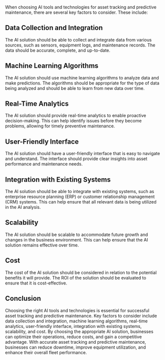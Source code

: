 
When choosing AI tools and technologies for asset tracking and predictive maintenance, there are several key factors to consider. These include:

Data Collection and Integration
-------------------------------

The AI solution should be able to collect and integrate data from various sources, such as sensors, equipment logs, and maintenance records. The data should be accurate, complete, and up-to-date.

Machine Learning Algorithms
---------------------------

The AI solution should use machine learning algorithms to analyze data and make predictions. The algorithms should be appropriate for the type of data being analyzed and should be able to learn from new data over time.

Real-Time Analytics
-------------------

The AI solution should provide real-time analytics to enable proactive decision-making. This can help identify issues before they become problems, allowing for timely preventive maintenance.

User-Friendly Interface
-----------------------

The AI solution should have a user-friendly interface that is easy to navigate and understand. The interface should provide clear insights into asset performance and maintenance needs.

Integration with Existing Systems
---------------------------------

The AI solution should be able to integrate with existing systems, such as enterprise resource planning (ERP) or customer relationship management (CRM) systems. This can help ensure that all relevant data is being utilized in the AI analysis.

Scalability
-----------

The AI solution should be scalable to accommodate future growth and changes in the business environment. This can help ensure that the AI solution remains effective over time.

Cost
----

The cost of the AI solution should be considered in relation to the potential benefits it will provide. The ROI of the solution should be evaluated to ensure that it is cost-effective.

Conclusion
----------

Choosing the right AI tools and technologies is essential for successful asset tracking and predictive maintenance. Key factors to consider include data collection and integration, machine learning algorithms, real-time analytics, user-friendly interface, integration with existing systems, scalability, and cost. By choosing the appropriate AI solution, businesses can optimize their operations, reduce costs, and gain a competitive advantage. With accurate asset tracking and predictive maintenance, businesses can reduce downtime, improve equipment utilization, and enhance their overall fleet performance.
